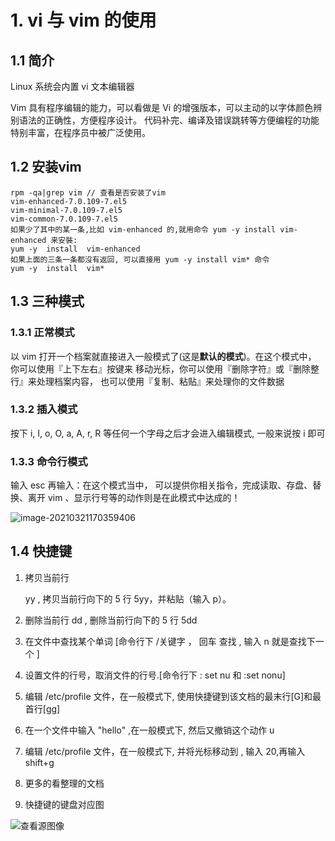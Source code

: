 # 1. vi 与 vim 的使用

## 1.1 简介

Linux 系统会内置 vi 文本编辑器 

Vim 具有程序编辑的能力，可以看做是 Vi 的增强版本，可以主动的以字体颜色辨别语法的正确性，方便程序设计。 代码补完、编译及错误跳转等方便编程的功能特别丰富，在程序员中被广泛使用。

## 1.2 安装vim

```shell
rpm -qa|grep vim // 查看是否安装了vim
vim-enhanced-7.0.109-7.el5
vim-minimal-7.0.109-7.el5
vim-common-7.0.109-7.el5
如果少了其中的某一条,比如 vim-enhanced 的,就用命令 yum -y install vim-enhanced 来安裝:
yum -y  install  vim-enhanced
如果上面的三条一条都沒有返回, 可以直接用 yum -y install vim* 命令
yum -y  install  vim*
```

## 1.3 三种模式

### 1.3.1 正常模式

以 vim 打开一个档案就直接进入一般模式了(这是**默认的模式**)。在这个模式中， 你可以使用『上下左右』按键来 移动光标，你可以使用『删除字符』或『删除整行』来处理档案内容， 也可以使用『复制、粘贴』来处理你的文件数据

### 1.3.2 插入模式

按下 i, I, o, O, a, A, r, R 等任何一个字母之后才会进入编辑模式, 一般来说按 i 即可

### 1.3.3 命令行模式

输入 esc 再输入：在这个模式当中， 可以提供你相关指令，完成读取、存盘、替换、离开 vim 、显示行号等的动作则是在此模式中达成的！

![image-20210321170359406](https://happychan.oss-cn-shenzhen.aliyuncs.com/img/pic/20210321170359.png)

## 1.4 快捷键

1. 拷贝当前行 

    yy , 拷贝当前行向下的 5 行 5yy，并粘贴（输入 p）。 

2. 删除当前行 dd , 删除当前行向下的 5 行 5dd 

3. 在文件中查找某个单词 [命令行下 /关键字 ， 回车 查找 , 输入 n 就是查找下一个 ] 

4. 设置文件的行号，取消文件的行号.[命令行下 : set nu 和 :set nonu] 

5. 编辑 /etc/profile 文件，在一般模式下, 使用快捷键到该文档的最末行[G]和最首行[gg] 

6. 在一个文件中输入 "hello" ,在一般模式下, 然后又撤销这个动作 u 

7. 编辑 /etc/profile 文件，在一般模式下, 并将光标移动到 , 输入 20,再输入 shift+g 

8. 更多的看整理的文档 

9. 快捷键的键盘对应图

![查看源图像](https://th.bing.com/th/id/R04f5bab4a81718b894b6cdbde940e283?rik=%2f9DVJx%2bqwDQiwQ&riu=http%3a%2f%2falanhou.org%2fhomepage%2fwp-content%2fuploads%2f2014%2f05%2fvi-vim-keyboard.png&ehk=40nnJ13%2bXMu8gOqeliu8o%2bAOIOE0cz%2fhSQjyhkSSNMI%3d&risl=&pid=ImgRaw)



























